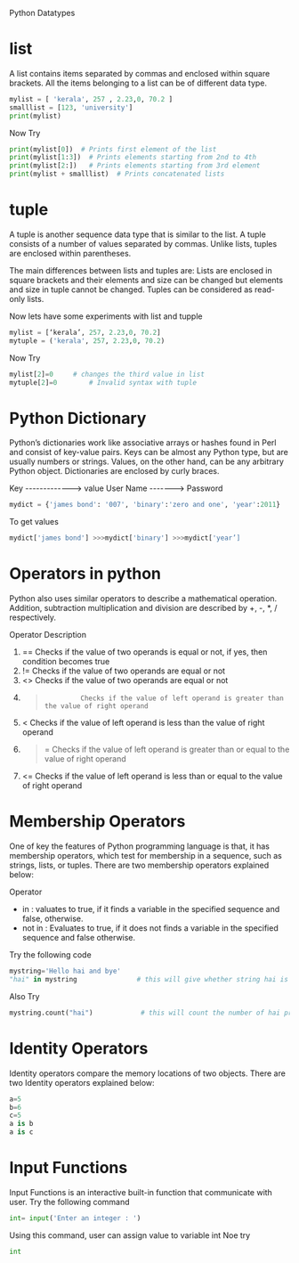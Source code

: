 Python Datatypes 
# list

A list contains items separated by commas and enclosed within square brackets. All the items belonging to a list can be of different data type.

```python
mylist = [ 'kerala', 257 , 2.23,0, 70.2 ] 
smalllist = [123, 'university']
print(mylist) 

```
Now Try 

```python
print(mylist[0])  # Prints first element of the list
print(mylist[1:3])  # Prints elements starting from 2nd to 4th
print(mylist[2:])   # Prints elements starting from 3rd element 
print(mylist + smalllist)  # Prints concatenated lists
```

# tuple 

A tuple is another sequence data type that is similar to the list. A tuple consists of a number of values separated by commas. Unlike lists, tuples are enclosed within parentheses.

The main differences between lists and tuples are: Lists are enclosed in square brackets and their elements and size can be changed but elements and size in tuple cannot be changed. Tuples can be considered as read-only lists.

Now lets have some experiments with list and tupple

```python
mylist = [‘kerala’, 257, 2.23,0, 70.2] 
mytuple = ('kerala', 257, 2.23,0, 70.2) 
```
Now Try 

```python
mylist[2]=0		# changes the third value in list 
mytuple[2]=0		# Invalid syntax with tuple
```

# Python Dictionary

Python’s dictionaries work like associative arrays or hashes found in Perl and consist of key-value pairs. Keys can be almost any Python type, but are usually numbers or strings. Values, on the other hand, can be any arbitrary Python object. Dictionaries are enclosed by curly braces.

Key -------------> value
User Name -------> Password

```python
mydict = {'james bond': '007', 'binary':'zero and one', 'year':2011}
```
To get values 
```python
mydict['james bond'] >>>mydict['binary'] >>>mydict['year’]
```

# Operators in python

Python also uses similar operators to describe a mathematical operation. Addition, subtraction multiplication and division are described by +, -, *, / respectively. 

Operator      Description
1. ==              Checks if the value of two operands is equal or not, if yes, then condition becomes true
2. !=              Checks if the value of two operands are equal or not
3. <>              Checks if the value of two operands are equal or not
4. >              Checks if the value of left operand is greater than the value of right operand
5. <              Checks if the value of left operand is less than the value of right operand
6. >=              Checks if the value of left operand is greater than or equal to the value of right operand
7. <=              Checks if the value of left operand is less than or equal to the value of right operand

# Membership Operators

One of key the features of Python programming language is that,  it has membership operators, which test for membership in a sequence, such as strings, lists, or tuples. There are two membership operators explained below:

Operator  
- in :   valuates to true, if it finds a variable in the specified sequence and false, otherwise.
- not in :    Evaluates to true, if it does not finds a variable in the specified sequence and false otherwise.

Try the following code

```python
mystring='Hello hai and bye' 
"hai" in mystring               # this will give whether string hai is present in the string str (TRUE or FALSE) 
```
Also Try 
```python
mystring.count("hai")            # this will count the number of hai present in the string
```

# Identity Operators

Identity operators compare the memory locations of two objects. There are two Identity operators explained below:

```python
a=5
b=6
c=5 
a is b 
a is c
```
# Input Functions

Input Functions is an interactive built-in function that communicate with user. Try the following command
```python
int= input('Enter an integer : ')
```
Using this command, user can assign value to variable int 
Noe try

```python
int 
```
